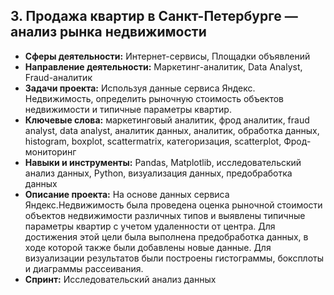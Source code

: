 ## 3. Продажа квартир в Санкт-Петербурге — анализ рынка недвижимости

- **Сферы деятельности:** Интернет-сервисы, Площадки объявлений
- **Направление деятельности:** Маркетинг-аналитик, Data Analyst, Fraud-аналитик
- **Задачи проекта:** Используя данные сервиса Яндекс. Недвижимость, определить рыночную стоимость объектов недвижимости и типичные параметры квартир.
- **Ключевые слова:** маркетинговый аналитик, фрод аналитик, fraud analyst, data analyst, аналитик данных, аналитик, обработка данных, histogram, boxplot, scattermatrix, категоризация, scatterplot, Фрод-мониторинг
- **Навыки и инструменты:** Pandas, Matplotlib, исследовательский анализ данных, Python, визуализация данных, предобработка данных
- **Описание проекта:** На основе данных сервиса Яндекс.Недвижимость была проведена оценка рыночной стоимости объектов недвижимости различных типов и выявлены типичные параметры квартир с учетом удаленности от центра. Для достижения этой цели была выполнена предобработка данных, в ходе которой также были добавлены новые данные. Для визуализации результатов были построены гистограммы, боксплоты и диаграммы рассеивания. 
- **Спринт:** Исследовательский анализ данных
